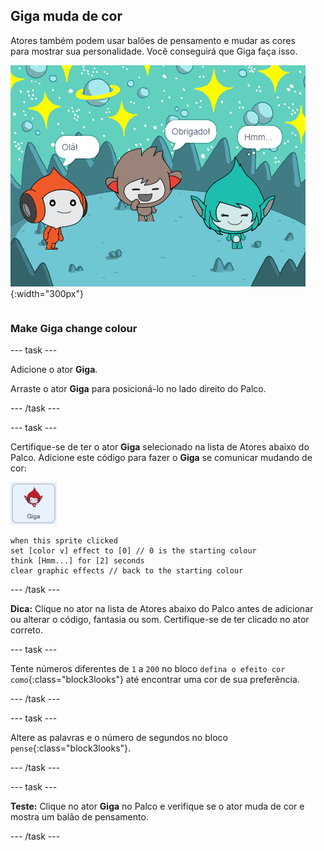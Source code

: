 ## Giga muda de cor

<div style="display: flex; flex-wrap: wrap">
<div style="flex-basis: 200px; flex-grow: 1; margin-right: 15px;">
Atores também podem usar balões de pensamento e mudar as cores para mostrar sua personalidade. Você conseguirá que Giga faça isso.
</div>
<div>

![O ator Giga pensando, "Hmm...".](images/giga-step2.png){:width="300px"}

</div>
</div>

### Make Giga change colour

--- task ---

Adicione o ator **Giga**.

Arraste o ator **Giga** para posicioná-lo no lado direito do Palco.

--- /task ---

--- task ---

Certifique-se de ter o ator **Giga** selecionado na lista de Atores abaixo do Palco. Adicione este código para fazer o **Giga** se comunicar mudando de cor:

![O ator Giga.](images/giga-sprite.png)

```blocks3
when this sprite clicked
set [color v] effect to [0] // 0 is the starting colour
think [Hmm...] for [2] seconds 
clear graphic effects // back to the starting colour
```

--- /task ---

**Dica:** Clique no ator na lista de Atores abaixo do Palco antes de adicionar ou alterar o código, fantasia ou som. Certifique-se de ter clicado no ator correto.

--- task ---

Tente números diferentes de `1` a `200` no bloco `defina o efeito cor como`{:class="block3looks"} até encontrar uma cor de sua preferência.

--- /task ---

--- task ---

Altere as palavras e o número de segundos no bloco `pense`{:class="block3looks"}.

--- /task ---

--- task ---

**Teste:** Clique no ator **Giga** no Palco e verifique se o ator muda de cor e mostra um balão de pensamento.

--- /task ---

